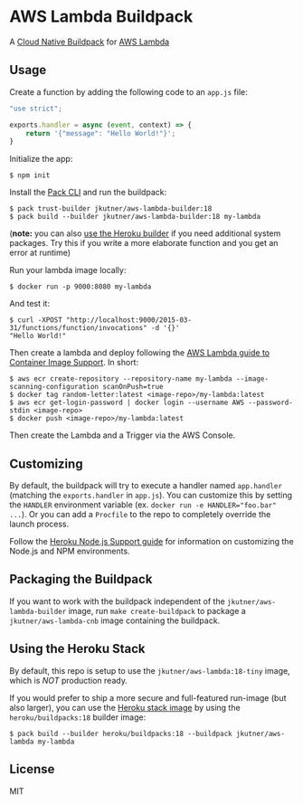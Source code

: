 # AWS Lambda Buildpack

A [Cloud Native Buildpack](https://buildpacks.io) for [AWS Lambda](https://aws.amazon.com/lambda/)

## Usage

Create a function by adding the following code to an `app.js` file:

```js
"use strict";

exports.handler = async (event, context) => {
    return '{"message": "Hello World!"}';
}
```

Initialize the app:

```sh-session
$ npm init
```

Install the [Pack CLI](https://buildpacks.io/docs/tools/pack/) and run the buildpack:

```sh-session
$ pack trust-builder jkutner/aws-lambda-builder:18
$ pack build --builder jkutner/aws-lambda-builder:18 my-lambda
```

(**note:** you can also [use the Heroku builder](#using-the-heroku-stack) if you need additional system packages. Try this if you write a more elaborate function and you get an error at runtime)

Run your lambda image locally:

```sh-session
$ docker run -p 9000:8080 my-lambda
```

And test it:

```sh-session
$ curl -XPOST "http://localhost:9000/2015-03-31/functions/function/invocations" -d '{}'
"Hello World!"
```

Then create a lambda and deploy following the [AWS Lambda guide to Container Image Support](https://aws.amazon.com/blogs/aws/new-for-aws-lambda-container-image-support/). In short:

```
$ aws ecr create-repository --repository-name my-lambda --image-scanning-configuration scanOnPush=true
$ docker tag random-letter:latest <image-repo>/my-lambda:latest
$ aws ecr get-login-password | docker login --username AWS --password-stdin <image-repo>
$ docker push <image-repo>/my-lambda:latest
```

Then create the Lambda and a Trigger via the AWS Console.

## Customizing

By default, the buildpack will try to execute a handler named `app.handler` (matching the `exports.handler` in `app.js`). You can customize this by setting the `HANDLER` environment variable (ex. `docker run -e HANDLER="foo.bar" ...`). Or you can add a `Procfile` to the repo to completely override the launch process.

Follow the [Heroku Node.js Support guide](https://devcenter.heroku.com/articles/nodejs-support) for information on customizing the Node.js and NPM environments.

## Packaging the Buildpack

If you want to work with the buildpack independent of the `jkutner/aws-lambda-builder` image, run `make create-buildpack` to package a `jkutner/aws-lambda-cnb` image containing the buildpack.

## Using the Heroku Stack

By default, this repo is setup to use the `jkutner/aws-lambda:18-tiny` image, which is _NOT_ production ready.

If you would prefer to ship a more secure and full-featured run-image (but also larger), you can use the [Heroku stack image](https://devcenter.heroku.com/articles/stack) by using the `heroku/buildpacks:18` builder image:

```
$ pack build --builder heroku/buildpacks:18 --buildpack jkutner/aws-lambda my-lambda
```

## License

MIT